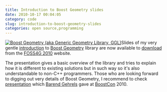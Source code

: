 ```yaml
---
title: Introduction to Boost Geometry slides
date: 2010-10-17 00:04:05
category: code
slug: introduction-to-boost-geometry-slides
categories: open source,programming
---
```


[![Boost Geometry (aka Generic Geometry Library, GGL)](/images/logos/ggl-logo.png)](http://trac.osgeo.org/ggl/)Slides of my very gentle [introduction](/?p=2064) to [Boost Geometry](http://trac.osgeo.org/ggl/) library are now available to [download](http://2010.foss4g.org/presentations_show.php?id=3785) from the [FOSS4G 2010](http://2010.foss4g.org/) website.


The presentation gives a basic overview of the library and tries to explain how it is different to existing solutions but in such way so it's also understandable to non-C++ programmers. Those who are looking forward to digging out very details of Boost Geometry, I recommend to check [presentation](http://www.filetolink.com/77275ecc) which [Barend Gehrels](http://barendgehrels.blogspot.com/) gave at [BoostCon](http://www.boostcon.com/) 2010.
